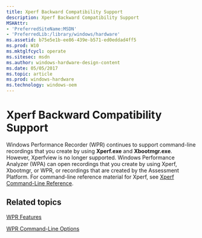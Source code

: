 ```yaml
---
title: Xperf Backward Compatibility Support
description: Xperf Backward Compatibility Support
MSHAttr:
- 'PreferredSiteName:MSDN'
- 'PreferredLib:/library/windows/hardware'
ms.assetid: b75e5e1b-ee86-439e-b571-ed0eddad4ff5
ms.prod: W10
ms.mktglfcycl: operate
ms.sitesec: msdn
ms.author: windows-hardware-design-content
ms.date: 05/05/2017
ms.topic: article
ms.prod: windows-hardware
ms.technology: windows-oem
---
```


# Xperf Backward Compatibility Support


Windows Performance Recorder (WPR) continues to support command-line recordings that you create by using **Xperf.exe** and **Xbootmgr.exe**. However, Xperfview is no longer supported. Windows Performance Analyzer (WPA) can open recordings that you create by using Xperf, Xbootmgr, or WPR, or recordings that are created by the Assessment Platform. For command-line reference material for Xperf, see [Xperf Command-Line Reference](xperf-command-line-reference.md).

## Related topics


[WPR Features](wpr-features.md)

[WPR Command-Line Options](wpr-command-line-options.md)

 

 







